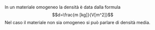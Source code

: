In un materiale omogeneo la densità è data dalla formula $$d=\frac{m [kg]}{V[m^2]}$$
Nel caso il materiale non sia omogeneo si può parlare di densità media.